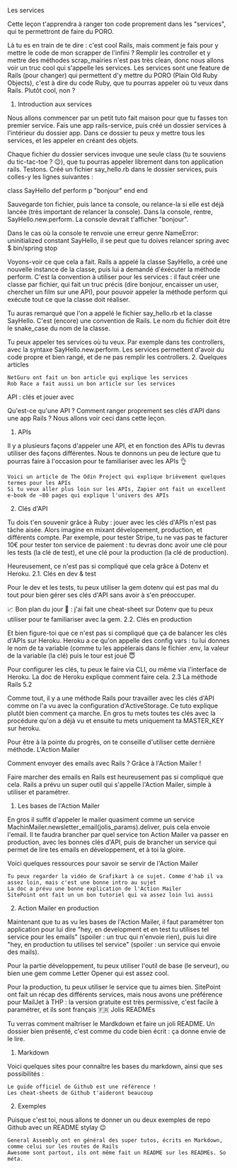 
Les services

Cette leçon t'apprendra à ranger ton code proprement dans les "services", qui te permettront de faire du PORO.

Là tu es en train de te dire : c'est cool Rails, mais comment je fais pour y mettre le code de mon scrapper de l'infini ? Remplir les controller et y mettre des méthodes scrap_mairies n'est pas très clean, donc nous allons voir un truc cool qui s'appelle les services. Les services sont une feature de Rails (pour changer) qui permettent d'y mettre du PORO (Plain Old Ruby Objects), c'est à dire du code Ruby, que tu pourras appeler où tu veux dans Rails. Plutôt cool, non ?
1. Introduction aux services

Nous allons commencer par un petit tuto fait maison pour que tu fasses ton premier service. Fais une app rails-service, puis créé un dossier services à l'intérieur du dossier app. Dans ce dossier tu peux y mettre tous les services, et les appeler en créant des objets.

Chaque fichier du dossier services invoque une seule class (tu te souviens du tic-tac-toe ? 😉), que tu pourras appeler librement dans ton application rails. Testons. Créé un fichier say_hello.rb dans le dossier services, puis colles-y les lignes suivantes :

class SayHello
  def perform
    p "bonjour"
  end
end

Sauvegarde ton fichier, puis lance ta console, ou relance-la si elle est déjà lancée (très important de relancer la console). Dans la console, rentre, SayHello.new.perform. La console devrait t'afficher "bonjour".

Dans le cas où la console te renvoie une erreur genre NameError: uninitialized constant SayHello, il se peut que tu doives relancer spring avec $ bin/spring stop

Voyons-voir ce que cela a fait. Rails a appelé la classe SayHello, a créé une nouvelle instance de la classe, puis lui a demandé d'éxécuter la méthode perform. C'est la convention à utiliser pour les services : il faut créer une classe par fichier, qui fait un truc précis (dire bonjour, encaisser un user, chercher un film sur une API), pour pouvoir appeler la méthode perform qui exécute tout ce que la classe doit réaliser.

Tu auras remarqué que l'on a appelé le fichier say_hello.rb et la classe SayHello. C'est (encore) une convention de Rails. Le nom du fichier doit être le snake_case du nom de la classe.

Tu peux appeler tes services où tu veux. Par exemple dans tes controllers, avec la syntaxe SayHello.new.perform. Les services permettent d'avoir du code propre et bien rangé, et de ne pas remplir les controllers.
2. Quelques articles

    NetGuru ont fait un bon article qui explique les services
    Rob Race a fait aussi un bon article sur les services

API : clés et jouer avec

Qu'est-ce qu'une API ? Comment ranger proprement ses clés d'API dans une app Rails ? Nous allons voir ceci dans cette leçon.
1. APIs

Il y a plusieurs façons d'appeler une API, et en fonction des APIs tu devras utiliser des façons différentes. Nous te donnons un peu de lecture que tu pourras faire à l'occasion pour te familiariser avec les APIs 👌

    Voici un article de The Odin Project qui explique brièvement quelques termes pour les APIs
    Si tu veux aller plus loin sur les APIs, Zapier ont fait un excellent e-book de ~80 pages qui explique l'univers des APIs

2. Clés d'API

Tu dois t'en souvenir grâce à Ruby : jouer avec les clés d'APIs n'est pas tâche aisée. Alors imagine en mixant dévelopement, production, et différents compte. Par exemple, pour tester Stripe, tu ne vas pas te facturer 10€ pour tester ton service de paiement : tu devras donc avoir une clé pour les tests (la clé de test), et une clé pour la production (la clé de production).

Heureusement, ce n'est pas si compliqué que cela grâce à Dotenv et Heroku.
2.1. Clés en dev & test

Pour le dev et les tests, tu peux utiliser la gem dotenv qui est pas mal du tout pour bien gérer ses clés d'API sans avoir à s'en préoccuper.

📈 Bon plan du jour 🎁 : j'ai fait une cheat-sheet sur Dotenv que tu peux utiliser pour te familiariser avec la gem.
2.2. Clés en production

Et bien figure-toi que ce n'est pas si compliqué que ça de balancer les clés d'APIs sur Heroku. Heroku a ce qu'on appelle des config vars : tu lui donnes le nom de ta variable (comme tu les appèlerais dans le fichier .env, la valeur de la variable (la clé) puis le tour est joué 😇

Pour configurer les clés, tu peux le faire via CLI, ou même via l'interface de Heroku. La doc de Heroku explique comment faire cela.
2.3 La méthode Rails 5.2

Comme tout, il y a une méthode Rails pour travailler avec les clés d'API comme on l'a vu avec la configuration d'ActiveStorage. Ce tuto explique plutôt bien comment ça marche. En gros tu mets toutes tes clés avec la procédure qu'on a déjà vu et ensuite tu mets uniquement ta MASTER_KEY sur heroku.

Pour être à la pointe du progrès, on te conseille d'utiliser cette dernière méthode.
L'Action Mailer

Comment envoyer des emails avec Rails ? Grâce à l'Action Mailer !

Faire marcher des emails en Rails est heureusement pas si compliqué que cela. Rails a prévu un super outil qui s'appelle l'Action Mailer, simple à utiliser et paramétrer.
1. Les bases de l'Action Mailer

En gros il suffit d'appeler le mailer quasiment comme un service MachinMailer.newsletter_email(jolis_params).deliver, puis cela envoie l'email. Il te faudra brancher par quel service ton Action Mailer va passer en production, avec les bonnes clés d'API, puis de brancher un service qui permet de lire tes emails en développement, et à toi la gloire.

Voici quelques ressources pour savoir se servir de l'Action Mailer

    Tu peux regarder la vidéo de Grafikart à ce sujet. Comme d'hab il va assez loin, mais c'est une bonne intro au sujet
    La doc a prévu une bonne explication de l'Action Mailer
    SitePoint ont fait un un bon tutoriel qui va assez loin lui aussi

2. Action Mailer en production

Maintenant que tu as vu les bases de l'Action Mailer, il faut paramétrer ton application pour lui dire "hey, en development et en test tu utilises tel service pour les emails" (spoiler : un truc qui n'envoie rien), puis lui dire "hey, en production tu utilises tel service" (spoiler : un service qui envoie des mails).

Pour la partie développement, tu peux utiliser l'outil de base (le serveur), ou bien une gem comme Letter Opener qui est assez cool.

Pour la production, tu peux utiliser le service que tu aimes bien. SitePoint ont fait un récap des différents services, mais nous avons une préférence pour MailJet à THP : la version gratuite est très permissive, c'est facile à paramétrer, et ils sont français 🇫🇷
Jolis READMEs

Tu verras comment maîtriser le Mardkdown et faire un joli README. Un dossier bien présenté, c'est comme du code bien écrit : ça donne envie de le lire.
1. Markdown

Voici quelques sites pour connaître les bases du markdown, ainsi que ses possibilités :

    Le guide officiel de Github est une référence !
    Les cheat-sheets de Github t'aideront beaucoup

2. Exemples

Puisque c'est toi, nous allons te donner un ou deux exemples de repo Github avec un README stylay 😉

    General Assembly ont en général des super tutos, écrits en Markdown, comme celui sur les routes de Rails
    Awesome sont partout, ils ont même fait un README sur les READMEs. So méta.

